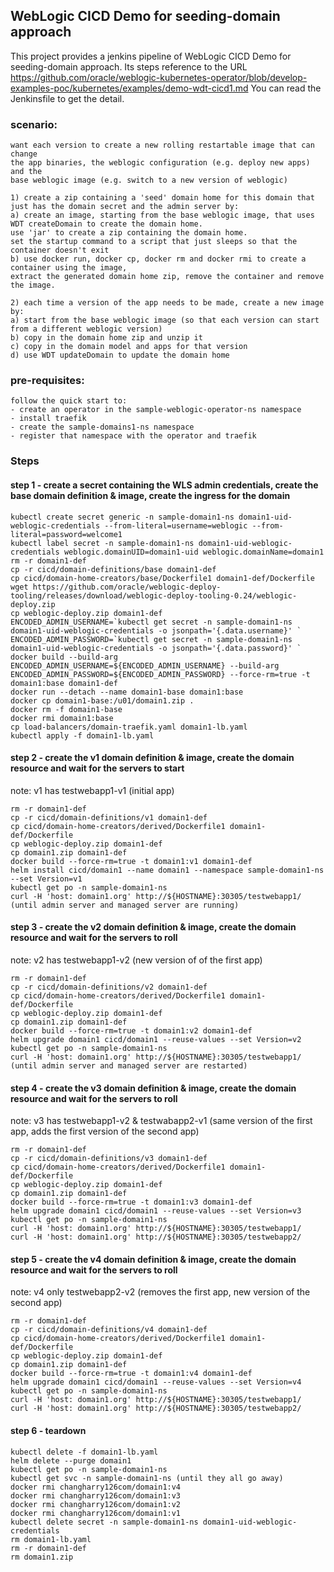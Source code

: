 ## WebLogic CICD Demo for seeding-domain approach

This project provides a jenkins pipeline of WebLogic CICD Demo for seeding-domain approach. Its steps reference to the URL https://github.com/oracle/weblogic-kubernetes-operator/blob/develop-examples-poc/kubernetes/examples/demo-wdt-cicd1.md
You can read the Jenkinsfile to get the detail.

### scenario:
    want each version to create a new rolling restartable image that can change
    the app binaries, the weblogic configuration (e.g. deploy new apps) and the
    base weblogic image (e.g. switch to a new version of weblogic)

    1) create a zip containing a 'seed' domain home for this domain that just has the domain secret and the admin server by:
    a) create an image, starting from the base weblogic image, that uses WDT createDomain to create the domain home.
    use 'jar' to create a zip containing the domain home.
    set the startup command to a script that just sleeps so that the container doesn't exit
    b) use docker run, docker cp, docker rm and docker rmi to create a container using the image,
    extract the generated domain home zip, remove the container and remove the image.

    2) each time a version of the app needs to be made, create a new image by:
    a) start from the base weblogic image (so that each version can start from a different weblogic version)
    b) copy in the domain home zip and unzip it
    c) copy in the domain model and apps for that version
    d) use WDT updateDomain to update the domain home
    
### pre-requisites:
    follow the quick start to:
    - create an operator in the sample-weblogic-operator-ns namespace
    - install traefik
    - create the sample-domains1-ns namespace
    - register that namespace with the operator and traefik
    
### Steps
#### step 1 - create a secret containing the WLS admin credentials, create the base domain definition & image, create the ingress for the domain
```
kubectl create secret generic -n sample-domain1-ns domain1-uid-weblogic-credentials --from-literal=username=weblogic --from-literal=password=welcome1 
kubectl label secret -n sample-domain1-ns domain1-uid-weblogic-credentials weblogic.domainUID=domain1-uid weblogic.domainName=domain1 
rm -r domain1-def 
cp -r cicd/domain-definitions/base domain1-def 
cp cicd/domain-home-creators/base/Dockerfile1 domain1-def/Dockerfile 
wget https://github.com/oracle/weblogic-deploy-tooling/releases/download/weblogic-deploy-tooling-0.24/weblogic-deploy.zip
cp weblogic-deploy.zip domain1-def 
ENCODED_ADMIN_USERNAME=`kubectl get secret -n sample-domain1-ns domain1-uid-weblogic-credentials -o jsonpath='{.data.username}' `
ENCODED_ADMIN_PASSWORD=`kubectl get secret -n sample-domain1-ns domain1-uid-weblogic-credentials -o jsonpath='{.data.password}' `
docker build --build-arg ENCODED_ADMIN_USERNAME=${ENCODED_ADMIN_USERNAME} --build-arg ENCODED_ADMIN_PASSWORD=${ENCODED_ADMIN_PASSWORD} --force-rm=true -t domain1:base domain1-def 
docker run --detach --name domain1-base domain1:base 
docker cp domain1-base:/u01/domain1.zip . 
docker rm -f domain1-base 
docker rmi domain1:base 
cp load-balancers/domain-traefik.yaml domain1-lb.yaml 
kubectl apply -f domain1-lb.yaml
```
#### step 2 - create the v1 domain definition & image, create the domain resource and wait for the servers to start
note: v1 has testwebapp1-v1 (initial app)
```
rm -r domain1-def 
cp -r cicd/domain-definitions/v1 domain1-def 
cp cicd/domain-home-creators/derived/Dockerfile1 domain1-def/Dockerfile 
cp weblogic-deploy.zip domain1-def 
cp domain1.zip domain1-def 
docker build --force-rm=true -t domain1:v1 domain1-def 
helm install cicd/domain1 --name domain1 --namespace sample-domain1-ns --set Version=v1 
kubectl get po -n sample-domain1-ns
curl -H 'host: domain1.org' http://${HOSTNAME}:30305/testwebapp1/ (until admin server and managed server are running)
```
#### step 3 - create the v2 domain definition & image, create the domain resource and wait for the servers to roll
note: v2 has testwebapp1-v2 (new version of of the first app)
```
rm -r domain1-def 
cp -r cicd/domain-definitions/v2 domain1-def 
cp cicd/domain-home-creators/derived/Dockerfile1 domain1-def/Dockerfile 
cp weblogic-deploy.zip domain1-def 
cp domain1.zip domain1-def 
docker build --force-rm=true -t domain1:v2 domain1-def 
helm upgrade domain1 cicd/domain1 --reuse-values --set Version=v2 
kubectl get po -n sample-domain1-ns
curl -H 'host: domain1.org' http://${HOSTNAME}:30305/testwebapp1/ (until admin server and managed server are restarted)
```
#### step 4 - create the v3 domain definition & image, create the domain resource and wait for the servers to roll
note: v3 has testwebapp1-v2 & testwabapp2-v1 (same version of the first app, adds the first version of the second app)
```
rm -r domain1-def 
cp -r cicd/domain-definitions/v3 domain1-def 
cp cicd/domain-home-creators/derived/Dockerfile1 domain1-def/Dockerfile 
cp weblogic-deploy.zip domain1-def 
cp domain1.zip domain1-def 
docker build --force-rm=true -t domain1:v3 domain1-def 
helm upgrade domain1 cicd/domain1 --reuse-values --set Version=v3 
kubectl get po -n sample-domain1-ns  
curl -H 'host: domain1.org' http://${HOSTNAME}:30305/testwebapp1/ 
curl -H 'host: domain1.org' http://${HOSTNAME}:30305/testwebapp2/ 
```
#### step 5 - create the v4 domain definition & image, create the domain resource and wait for the servers to roll
note: v4 only testwebapp2-v2 (removes the first app, new version of the second app)
```
rm -r domain1-def 
cp -r cicd/domain-definitions/v4 domain1-def 
cp cicd/domain-home-creators/derived/Dockerfile1 domain1-def/Dockerfile 
cp weblogic-deploy.zip domain1-def 
cp domain1.zip domain1-def 
docker build --force-rm=true -t domain1:v4 domain1-def 
helm upgrade domain1 cicd/domain1 --reuse-values --set Version=v4 
kubectl get po -n sample-domain1-ns
curl -H 'host: domain1.org' http://${HOSTNAME}:30305/testwebapp1/ 
curl -H 'host: domain1.org' http://${HOSTNAME}:30305/testwebapp2/ 
```
#### step 6 - teardown
```
kubectl delete -f domain1-lb.yaml 
helm delete --purge domain1 
kubectl get po -n sample-domain1-ns  
kubectl get svc -n sample-domain1-ns (until they all go away) 
docker rmi changharry126com/domain1:v4 
docker rmi changharry126com/domain1:v3 
docker rmi changharry126com/domain1:v2 
docker rmi changharry126com/domain1:v1 
kubectl delete secret -n sample-domain1-ns domain1-uid-weblogic-credentials 
rm domain1-lb.yaml 
rm -r domain1-def 
rm domain1.zip
```
